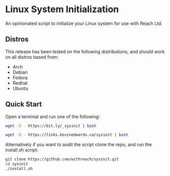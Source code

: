 # Linux System Initialization

An opinionated script to initialize your Linux system for use with Reach Ltd.

## Distros

This release has been tested on the following distributions, and should work on all distros based from:

- Arch
- Debian
- Fedora
- Redhat
- Ubuntu

## Quick Start

Open a terminal and run one of the following:

```bash
wget -O - https://bit.ly/_sysinit | bash
```

```bash
wget -O - https://links.kevinedwards.ca/sysinit | bash
```

Alternatively if you want to audit the script clone the repo, and run the install.sh script:

```bash
git clone https://github.com/withreach/sysinit.git
cd sysinit
./install.sh
```
